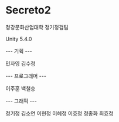 # Secreto2

청강문화산업대학 정기정검팀

Unity 5.4.0

--- 기획 ---

민자영
김수정

--- 프로그래머 ---

이주훈
백철승

--- 그래픽 ---

정기정
김소연
이현정
이혜정
이효정
정종화
최효정
